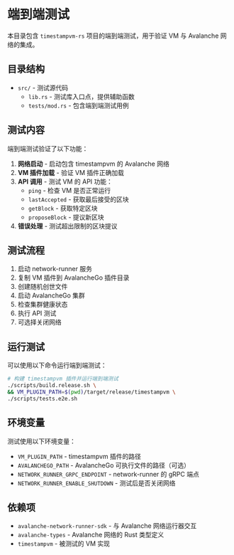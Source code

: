 # 端到端测试

本目录包含 `timestampvm-rs` 项目的端到端测试，用于验证 VM 与 Avalanche 网络的集成。

## 目录结构

- `src/` - 测试源代码
  - `lib.rs` - 测试库入口点，提供辅助函数
  - `tests/mod.rs` - 包含端到端测试用例

## 测试内容

端到端测试验证了以下功能：

1. **网络启动** - 启动包含 timestampvm 的 Avalanche 网络
2. **VM 插件加载** - 验证 VM 插件正确加载
3. **API 调用** - 测试 VM 的 API 功能：
   - `ping` - 检查 VM 是否正常运行
   - `lastAccepted` - 获取最后接受的区块
   - `getBlock` - 获取特定区块
   - `proposeBlock` - 提议新区块
4. **错误处理** - 测试超出限制的区块提议

## 测试流程

1. 启动 network-runner 服务
2. 复制 VM 插件到 AvalancheGo 插件目录
3. 创建随机创世文件
4. 启动 AvalancheGo 集群
5. 检查集群健康状态
6. 执行 API 测试
7. 可选择关闭网络

## 运行测试

可以使用以下命令运行端到端测试：

```bash
# 构建 timestampvm 插件并运行端到端测试
./scripts/build.release.sh \
&& VM_PLUGIN_PATH=$(pwd)/target/release/timestampvm \
./scripts/tests.e2e.sh
```

## 环境变量

测试使用以下环境变量：

- `VM_PLUGIN_PATH` - timestampvm 插件的路径
- `AVALANCHEGO_PATH` - AvalancheGo 可执行文件的路径（可选）
- `NETWORK_RUNNER_GRPC_ENDPOINT` - network-runner 的 gRPC 端点
- `NETWORK_RUNNER_ENABLE_SHUTDOWN` - 测试后是否关闭网络

## 依赖项

- `avalanche-network-runner-sdk` - 与 Avalanche 网络运行器交互
- `avalanche-types` - Avalanche 网络的 Rust 类型定义
- `timestampvm` - 被测试的 VM 实现
